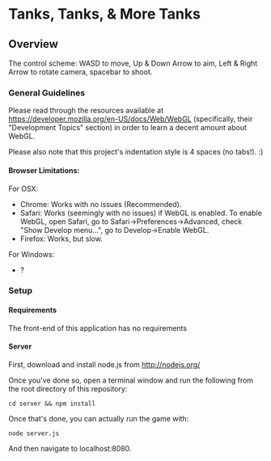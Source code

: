 # Tanks, Tanks, & More Tanks

## Overview

The control scheme: WASD to move, Up & Down Arrow to aim, Left & Right Arrow to rotate camera, spacebar to shoot.

### General Guidelines

Please read through the resources available at https://developer.mozilla.org/en-US/docs/Web/WebGL
(specifically, their "Development Topics" section) in order to learn a decent amount about WebGL.

Please also note that this project's indentation style is 4 spaces (no tabs!). :)

#### Browser Limitations:

For OSX:
* Chrome: Works with no issues (Recommended).
* Safari: Works (seemingly with no issues) if WebGL is enabled. To enable WebGL,
open Safari, go to Safari->Preferences->Advanced, check "Show Develop menu...",
go to Develop->Enable WebGL.
* Firefox: Works, but slow.

For Windows:
* ?

### Setup
#### Requirements
The front-end of this application has no requirements

#### Server
First, download and install node.js from http://nodejs.org/

Once you've done so, open a terminal window and run the following from the root directory of this repository:

    cd server && npm install

Once that's done, you can actually run the game with:

    node server.js

And then navigate to localhost:8080.
